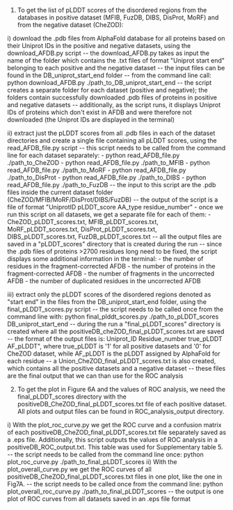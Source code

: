 1. To get the list of pLDDT scores of the disordered regions from the databases in positive dataset (MFIB, FuzDB, DIBS, DisProt, MoRF) and from the negative dataset (CheZOD):

  i) download the .pdb files from AlphaFold database for all proteins based on their Uniprot IDs in the positive and negative datasets, using the download_AFDB.py script
      -- the download_AFDB.py takes as input the name of the folder which contains the .txt files of format "Uniprot start end" belonging to each positive and the negative dataset
      -- the input files can be found in the DB_uniprot_start_end folder
      -- from the command line call: python download_AFDB.py ./path_to_DB_uniprot_start_end
      -- the script creates a separate folder for each dataset (positive and negative); the folders contain successfully downloaded .pdb files of proteins in positive and negative datasets
      -- additionally, as the script runs, it displays Uniprot IDs of proteins which don't exist in AFDB and were therefore not downloaded (the Uniprot IDs are displayed in the terminal)

  ii) extract just the pLDDT scores from all .pdb files in each of the dataset directories and create a single file containing all pLDDT scores, using the read_AFDB_file.py script
      -- this script needs to be called from the command line for each dataset separately:
              - python read_AFDB_file.py ./path_to_CheZOD
              - python read_AFDB_file.py ./path_to_MFIB
              - python read_AFDB_file.py ./path_to_MoRF
              - python read_AFDB_file.py ./path_to_DisProt
              - python read_AFDB_file.py ./path_to_DIBS
              - python read_AFDB_file.py ./path_to_FuzDB
      -- the input to this script are the .pdb files inside the current dataset folder (CheZOD/MFIB/MoRF/DisProt/DIBS/FuzDB)
      -- the output of the script is a file of format "UniprotID    pLDDT_score  AA_type   residue_number" - once we run this script on all datasets, we get a separate file for each of them:
              - CheZOD_pLDDT_scores.txt, MFIB_pLDDT_scores.txt, MoRF_pLDDT_scores.txt, DisProt_pLDDT_scores.txt, DIBS_pLDDT_scores.txt, FuzDB_pLDDT_scores.txt
      -- all the output files are saved in a "pLDDT_scores" directory that is created during the run
      -- since the .pdb files of proteins >2700 residues long need to be fixed, the script displays some additional information in the terminal:
              - the number of residues in the fragment-corrected AFDB
              - the number of proteins in the fragment-corrected AFDB
              - the number of fragments in the uncorrected AFDB
              - the number of duplicated residues in the uncorrected AFDB

  iii) extract only the pLDDT scores of the disordered regions denoted as "start end" in the files from the DB_uniprot_start_end folder, using the final_pLDDT_scores.py script
      -- the script needs to be called once from the command line with: python final_plddt_scores.py ./path_to_pLDDT_scores DB_uniprot_start_end
      -- during the run a "final_pLDDT_scores" directory is created where all the positiveDB_cheZOD_final_pLDDT_scores.txt are saved
      -- the format of the output files is: Uniprot_ID    Residue_number  true_pLDDT    AF_pLDDT", where true_pLDDT is '1' for all positive datasets and '0' for CheZOD dataset, while AF_pLDDT
     is the pLDDT assigned by AlphaFold for each residue
      -- a Union_CheZOD_final_pLDDT_scores.txt is also created, which contains all the positive datasets and a negative dataset
      -- these files are the final output that we can than use for the ROC analysis

2. To get the plot in Figure 6A and the values of ROC analysis, we need the final_pLDDT_scores directory with the positiveDB_CheZOD_final_pLDDT_scores.txt file of each positive dataset. All plots and output files can be found in ROC_analysis_output directory.

  i) With the plot_roc_curve.py we get the ROC curve and a confusion matrix of each positiveDB_CheZOD_final_pLDDT_scores.txt file separately saved as a .eps file. Additionally, this script outputs the values of ROC analysis in a positiveDB_ROC_output.txt. This table was used for Supplementary table 5.
    -- the script needs to be called from the command line once: python plot_roc_curve.py ./path_to_final_pLDDT_scores
  ii) With the plot_overall_curve.py we get the ROC curves of all positiveDB_CheZOD_final_pLDDT_scores.txt files in one plot, like the one in Fig7A.
    -- the script needs to be called once from the command line: python plot_overall_roc_curve.py ./path_to_final_pLDDT_scores
    -- the output is one plot of ROC curves from all datasets saved in an .eps file format
